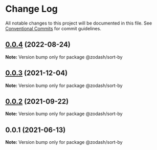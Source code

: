 # Change Log

All notable changes to this project will be documented in this file.
See [Conventional Commits](https://conventionalcommits.org) for commit guidelines.

## [0.0.4](https://github.com/zcorky/zodash/compare/@zodash/sort-by@0.0.3...@zodash/sort-by@0.0.4) (2022-08-24)

**Note:** Version bump only for package @zodash/sort-by





## [0.0.3](https://github.com/zcorky/zodash/compare/@zodash/sort-by@0.0.2...@zodash/sort-by@0.0.3) (2021-12-04)

**Note:** Version bump only for package @zodash/sort-by





## [0.0.2](https://github.com/zcorky/zodash/compare/@zodash/sort-by@0.0.1...@zodash/sort-by@0.0.2) (2021-09-22)

**Note:** Version bump only for package @zodash/sort-by





## 0.0.1 (2021-06-13)

**Note:** Version bump only for package @zodash/sort-by
